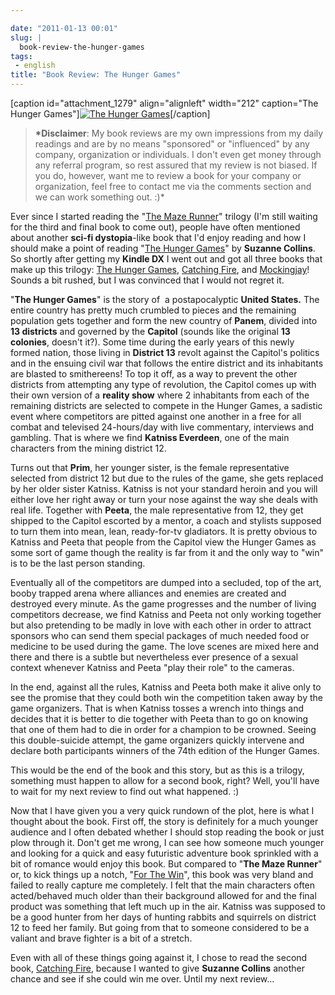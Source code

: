 ```yaml
---

date: "2011-01-13 00:01"
slug: |
  book-review-the-hunger-games
tags:
 - english
title: "Book Review: The Hunger Games"
---
```


\[caption id="attachment_1279" align="alignleft" width="212"
caption="The Hunger Games"\][![The Hunger
Games](http://www.ogmaciel.com/wp-content/uploads/2011/01/cover-212x300.jpg)](http://www.ogmaciel.com/wp-content/uploads/2011/01/cover.jpg)\[/caption\]

> **\*Disclaimer**: My book reviews are my own impressions from my daily
> readings and are by no means "sponsored" or "influenced" by any
> company, organization or individuals. I don't even get money through
> any referral program, so rest assured that my review is not biased. If
> you do, however, want me to review a book for your company or
> organization, feel free to contact me via the comments section and we
> can work something out. :)\*

Ever since I started reading the "[The Maze
Runner](http://www.amazon.com/Maze-Runner-Trilogy-Book/dp/0385737955/ref=sr_1_1?ie=UTF8&qid=1294867243&sr=8-1)\"
trilogy (I'm still waiting for the third and final book to come out),
people have often mentioned about another **sci-fi dystopia**-like book
that I'd enjoy reading and how I should make a point of reading "[The
Hunger
Games](http://www.amazon.com/Hunger-Games-Book-1/dp/0439023521/ref=sr_1_1?s=books&ie=UTF8&qid=1294867793&sr=1-1)\"
by **Suzanne Collins**. So shortly after getting my **Kindle DX** I went
out and got all three books that make up this trilogy: [The Hunger
Games](http://www.amazon.com/Hunger-Games-Book-1/dp/0439023521/ref=pd_bxgy_b_img_c),
[Catching
Fire](http://www.amazon.com/Catching-Fire-Second-Hunger-Games/dp/0439023491/ref=pd_bxgy_b_img_b),
and
[Mockingjay](http://www.amazon.com/Mockingjay-Final-Book-Hunger-Games/dp/0439023513/ref=pd_bxgy_b_img_b)!
Sounds a bit rushed, but I was convinced that I would not regret it.

"**The Hunger Games**\" is the story of  a postapocalyptic **United
States.** The entire country has pretty much crumbled to pieces and the
remaining population gets together and form the new country of
**Panem**, divided into **13 districts** and governed by the **Capitol**
(sounds like the original **13 colonies**, doesn't it?). Some time
during the early years of this newly formed nation, those living in
**District 13** revolt against the Capitol's politics and in the ensuing
civil war that follows the entire district and its inhabitants are
blasted to smithereens! To top it off, as a way to prevent the other
districts from attempting any type of revolution, the Capitol comes up
with their own version of a **reality show** where 2 inhabitants from
each of the remaining districts are selected to compete in the Hunger
Games, a sadistic event where competitors are pitted against one another
in a free for all combat and televised 24-hours/day with live
commentary, interviews and gambling. That is where we find **Katniss
Everdeen**, one of the main characters from the mining district 12.

Turns out that **Prim**, her younger sister, is the female
representative selected from district 12 but due to the rules of the
game, she gets replaced by her older sister Katniss. Katniss is not your
standard heroin and you will either love her right away or turn your
nose against the way she deals with real life. Together with **Peeta**,
the male representative from 12, they get shipped to the Capitol
escorted by a mentor, a coach and stylists supposed to turn them into
mean, lean, ready-for-tv gladiators. It is pretty obvious to Katniss and
Peeta that people from the Capitol view the Hunger Games as some sort of
game though the reality is far from it and the only way to "win" is to
be the last person standing.

Eventually all of the competitors are dumped into a secluded, top of the
art, booby trapped arena where alliances and enemies are created and
destroyed every minute. As the game progresses and the number of living
competitors decrease, we find Katniss and Peeta not only working
together but also pretending to be madly in love with each other in
order to attract sponsors who can send them special packages of much
needed food or medicine to be used during the game. The love scenes are
mixed here and there and there is a subtle but nevertheless ever
presence of a sexual context whenever Katniss and Peeta "play their
role" to the cameras.

In the end, against all the rules, Katniss and Peeta both make it alive
only to see the promise that they could both win the competition taken
away by the game organizers. That is when Katniss tosses a wrench into
things and decides that it is better to die together with Peeta than to
go on knowing that one of them had to die in order for a champion to be
crowned. Seeing this double-suicide attempt, the game organizers quickly
intervene and declare both participants winners of the 74th edition of
the Hunger Games.

This would be the end of the book and this story, but as this is a
trilogy, something must happen to allow for a second book, right? Well,
you'll have to wait for my next review to find out what happened. :)

Now that I have given you a very quick rundown of the plot, here is what
I thought about the book. First off, the story is definitely for a much
younger audience and I often debated whether I should stop reading the
book or just plow through it. Don't get me wrong, I can see how someone
much younger and looking for a quick and easy futuristic adventure book
sprinkled with a bit of romance would enjoy this book. But compared to
"**The Maze Runner**\" or, to kick things up a notch, \"[For The
Win](http://www.amazon.com/Win-Cory-Doctorow/dp/B004E3XII0/ref=sr_1_1?ie=UTF8&qid=1294872952&sr=8-1)",
this book was very bland and failed to really capture me completely. I
felt that the main characters often acted/behaved much older than their
background allowed for and the final product was something that left
much up in the air. Katniss was supposed to be a good hunter from her
days of hunting rabbits and squirrels on district 12 to feed her family.
But going from that to someone considered to be a valiant and brave
fighter is a bit of a stretch.

Even with all of these things going against it, I chose to read the
second book, [Catching
Fire](http://www.amazon.com/Catching-Fire-Second-Hunger-Games/dp/0439023491/ref=pd_bxgy_b_img_b),
because I wanted to give **Suzanne Collins** another chance and see if
she could win me over. Until my next review...
